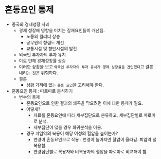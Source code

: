 # 혼동요인 통제
- 중국의 경제성장 사례
    - 경제 성장에 영향을 미치는 잠재요인들이 개선됨.
        - 노동의 퀄리티 상승
        - 공무원의 청렴도 개선
        - 교통시설 및 항만시설의 발전
    - 외국인 투자자의 투자 유치
    - 이로 인해 경제성장률 상승
    - 이러한 상황을 보고 `외국인 투자자의 투자 유치가 경제 성장률을 견인했다`고 결론 내리는 것은 위험하다.
    - 결론
        - 상황 기저에 있는 `혼동 요인`을 고려해야 한다.
- 혼동요인 통제 : 따로따로 분석하기
    - 변수의 통제
        - 혼동요인으로 인한 결과의 왜곡을 막으려면 이에 대한 통제가 필요.
        - 어떻게?
            - 자료를 혼동요인에 따라 세부집단으로 분류하고, 세부집단별로 따로따로 분석.
            - 세부집단이 많을 경우 회귀분석을 이용.
        - 경구 피임약의 복용이 해당 여성의 혈압을 높이는가?
            - 연령이 혼동요인으로 작용 : 연령이 높아지면 혈압이 올라감. 피임약 덜 복용함.
            - 연령집단별로 복용자와 비복용자의 혈압을 따로따로 비교해야 함.
